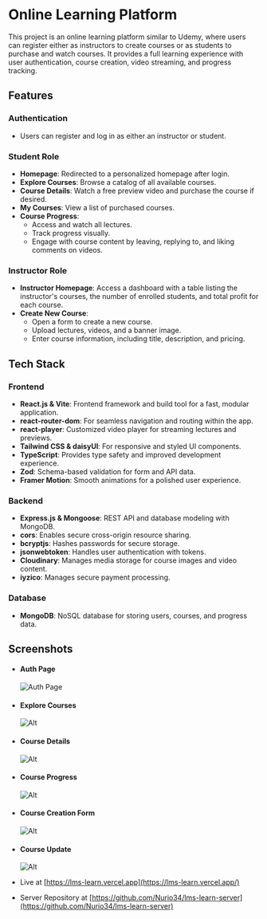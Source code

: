 # Online Learning Platform

This project is an online learning platform similar to Udemy, where users can register either as instructors to create courses or as students to purchase and watch courses. It provides a full learning experience with user authentication, course creation, video streaming, and progress tracking.

## Features

### Authentication

-   Users can register and log in as either an instructor or student.

### Student Role

-   **Homepage**: Redirected to a personalized homepage after login.
-   **Explore Courses**: Browse a catalog of all available courses.
-   **Course Details**: Watch a free preview video and purchase the course if desired.
-   **My Courses**: View a list of purchased courses.
-   **Course Progress**:
    -   Access and watch all lectures.
    -   Track progress visually.
    -   Engage with course content by leaving, replying to, and liking comments on videos.

### Instructor Role

-   **Instructor Homepage**: Access a dashboard with a table listing the instructor's courses, the number of enrolled students, and total profit for each course.
-   **Create New Course**:
    -   Open a form to create a new course.
    -   Upload lectures, videos, and a banner image.
    -   Enter course information, including title, description, and pricing.

## Tech Stack

### Frontend

-   **React.js & Vite**: Frontend framework and build tool for a fast, modular application.
-   **react-router-dom**: For seamless navigation and routing within the app.
-   **react-player**: Customized video player for streaming lectures and previews.
-   **Tailwind CSS & daisyUI**: For responsive and styled UI components.
-   **TypeScript**: Provides type safety and improved development experience.
-   **Zod**: Schema-based validation for form and API data.
-   **Framer Motion**: Smooth animations for a polished user experience.

### Backend

-   **Express.js & Mongoose**: REST API and database modeling with MongoDB.
-   **cors**: Enables secure cross-origin resource sharing.
-   **bcryptjs**: Hashes passwords for secure storage.
-   **jsonwebtoken**: Handles user authentication with tokens.
-   **Cloudinary**: Manages media storage for course images and video content.
-   **iyzico**: Manages secure payment processing.

### Database

-   **MongoDB**: NoSQL database for storing users, courses, and progress data.

## Screenshots

-   #### Auth Page

    ![Auth Page](https://res.cloudinary.com/dmvfabr5i/image/upload/v1730243528/1_jrjqut.gif)

-   #### Explore Courses

    ![Alt](https://res.cloudinary.com/dmvfabr5i/image/upload/v1730243534/s1_vkkeky.gif)

-   #### Course Details

    ![Alt](https://res.cloudinary.com/dmvfabr5i/image/upload/v1730243530/s2_uhajoc.gif)

-   #### Course Progress

    ![Alt](Link)

-   #### Course Creation Form

    ![Alt](https://res.cloudinary.com/dmvfabr5i/image/upload/v1730243528/i1_k1q9la.gif)

-   #### Course Update

    ![Alt](https://res.cloudinary.com/dmvfabr5i/image/upload/v1730243526/i2_nouzbp.gif)

-   Live at [https://lms-learn.vercel.app](https://lms-learn.vercel.app/)
-   Server Repository at [https://github.com/Nurio34/lms-learn-server](https://github.com/Nurio34/lms-learn-server)
